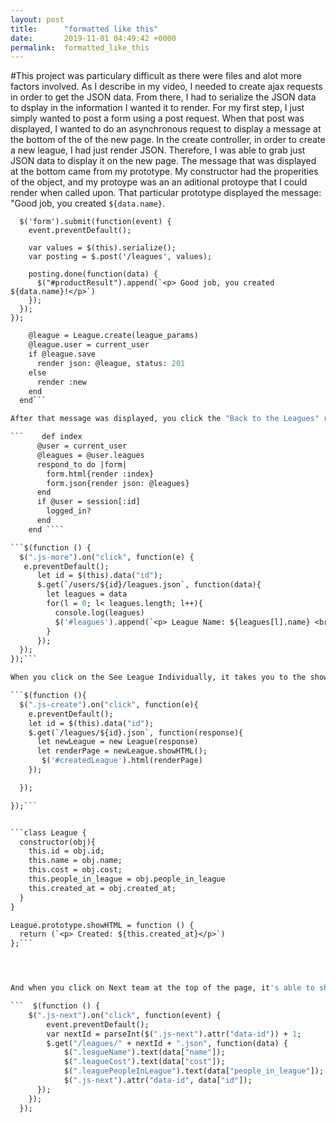 ```yaml
---
layout: post
title:      "formatted like this"
date:       2019-11-01 04:49:42 +0000
permalink:  formatted_like_this
---
```



#This project was particulary difficult as there were files and alot more factors involved. As I describe in my video, I needed to create ajax requests in order to get the JSON data. From there, I had to serialize the JSON data to dsplay in the information I wanted it to render. For my first step, I just simply wanted to post a form using a post request. When that post was displayed, I wanted to do an asynchronous request to display a message at the bottom of the of the new page. In the create controller, in order to create a new league, I had just render JSON. Therefore, I was able to grab just JSON data to display it on the new page. The message that was displayed at the bottom came from my prototype. My constructor had the properities of the object, and my protoype was an an aditional protoype that I could render when called upon. That particular prototype displayed the message: "Good job, you created `${data.name}`. 



```$(function () {
  $('form').submit(function(event) {
    event.preventDefault();

    var values = $(this).serialize();
    var posting = $.post('/leagues', values);

    posting.done(function(data) {
      $("#productResult").append(`<p> Good job, you created ${data.name}!</p>`)
    });
  });
});
```

``` def create
    @league = League.create(league_params)
    @league.user = current_user
    if @league.save
      render json: @league, status: 201
    else
      render :new
    end
  end```

After that message was displayed, you click the "Back to the Leagues" request, where it would send you back to the index page. The index page displayed all the leagues you created. The index page only displayed the name of the league, as well had options of: Creating a new league, More Info, and See League Individually. When you click on the More Info Button it would asynchronously display all the leagues at the bottom of the page. So it would append all the names of the leagues, costs of the leagues, and amount of people in the leagues on the index page. 

```    def index
      @user = current_user
      @leagues = @user.leagues
      respond_to do |form|
        form.html{render :index}
        form.json{render json: @leagues}
      end 
      if @user = session[:id]
        logged_in?
      end 
    end ````

```$(function () {
  $(".js-more").on("click", function(e) {
   e.preventDefault();
      let id = $(this).data("id");
      $.get(`/users/${id}/leagues.json`, function(data){
        let leagues = data
        for(l = 0; l< leagues.length; l++){
          console.log(leagues)
          $('#leagues').append(`<p> League Name: ${leagues[l].name} <br> This league cost's: ${leagues[l].cost} <br> This league has ${leagues[l].people_in_league} people </p>`)
        }
      });
  });
});```

When you click on the See League Individually, it takes you to the show page. In the show page it displays each individual league and their properities. At the bottom of the page, when you click on "When it was the league created", it displays when the league was created. I used the constructor and protopye to disaplyed the time in which the league was created.

```$(function (){
  $(".js-create").on("click", function(e){
    e.preventDefault();
    let id = $(this).data("id");
    $.get(`/leagues/${id}.json`, function(response){
      let newLeague = new League(response)
      let renderPage = newLeague.showHTML();
       $('#createdLeague').html(renderPage)
    });

  });

});```


```class League {
  constructor(obj){
    this.id = obj.id;
    this.name = obj.name;
    this.cost = obj.cost;
    this.people_in_league = obj.people_in_league
    this.created_at = obj.created_at;
  }
}

League.prototype.showHTML = function () {
  return (`<p> Created: ${this.created_at}</p>`)
};```




And when you click on Next team at the top of the page, it's able to show each team without reloading the page, in other words, displays the information asynchronously. 

```  $(function () {
    $(".js-next").on("click", function(event) {
        event.preventDefault();
        var nextId = parseInt($(".js-next").attr("data-id")) + 1;
        $.get("/leagues/" + nextId + ".json", function(data) {
            $(".leagueName").text(data["name"]);
            $(".leagueCost").text(data["cost"]);
            $(".leaguePeopleInLeague").text(data["people_in_league"]);
            $(".js-next").attr("data-id", data["id"]);
      });
    });
  });







		
		
